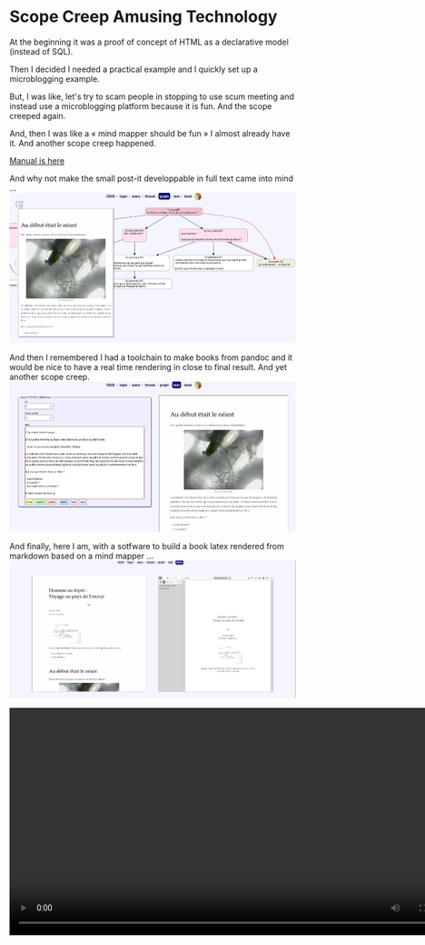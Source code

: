 # Scope Creep Amusing Technology

At the beginning it was a proof of concept of HTML as a declarative model
(instead of SQL).

Then I decided I needed a practical example and I quickly set up a microblogging
example.

But, I was like, let's try to scam people in stopping to use scum meeting and
instead use a microblogging platform because it is fun. And the scope creeped
again.

And, then I was like a « mind mapper should be fun » I almost already have it.
And another scope creep happened.

[Manual is here](https://raw.githubusercontent.com/jul/scam/refs/heads/main/assets/aide.book.pdf)


And why not make the small post-it developpable in full text came into mind ...
![postit](img/dev)

And then I remembered I had a toolchain to make books from pandoc and it would
be nice to have a real time rendering in close to final result. And yet another
scope creep.
![markdown rendering](img/markdown)

And finally, here I am, with a sotfware to build a book latex rendered from
markdown based on a mind mapper ...
![book view](img/book)

  <video width=800px src="https://github.com/jul/scam/raw/refs/heads/main/kazam.mp4" />
